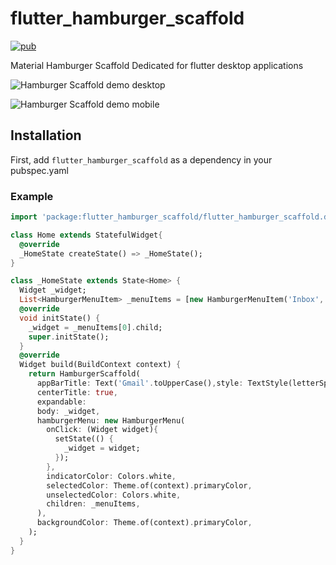 # flutter_hamburger_scaffold

[![pub](https://img.shields.io/pub/v/flutter_hamburger_scaffold.svg)](https://pub.dev/packages/flutter_hamburger_scaffold)

Material Hamburger Scaffold Dedicated for flutter desktop applications

![Hamburger Scaffold demo desktop](https://thumbs.gfycat.com/ComplexSentimentalGraywolf-size_restricted.gif)

![Hamburger Scaffold demo mobile](https://thumbs.gfycat.com/TameEarnestFennecfox-size_restricted.gif)

## Installation

First, add `flutter_hamburger_scaffold` as a dependency in your pubspec.yaml

### Example

``` dart
import 'package:flutter_hamburger_scaffold/flutter_hamburger_scaffold.dart';

class Home extends StatefulWidget{
  @override
  _HomeState createState() => _HomeState();
}

class _HomeState extends State<Home> {
  Widget _widget;
  List<HamburgerMenuItem> _menuItems = [new HamburgerMenuItem('Inbox', Icons.inbox, new Inbox()),new HamburgerMenuItem('Starred', Icons.star, new Starred()),new HamburgerMenuItem('Snoozed', Icons.snooze, new Snoozed())];
  @override
  void initState() {
    _widget = _menuItems[0].child;
    super.initState();
  }
  @override
  Widget build(BuildContext context) {
    return HamburgerScaffold(
      appBarTitle: Text('Gmail'.toUpperCase(),style: TextStyle(letterSpacing: 5,fontWeight: FontWeight.w300),),
      centerTitle: true,
      expandable:
      body: _widget,
      hamburgerMenu: new HamburgerMenu(
        onClick: (Widget widget){
          setState(() {
            _widget = widget;
          });
        },
        indicatorColor: Colors.white,
        selectedColor: Theme.of(context).primaryColor,
        unselectedColor: Colors.white,
        children: _menuItems,
      ),
      backgroundColor: Theme.of(context).primaryColor,
    );
  }
}
```

